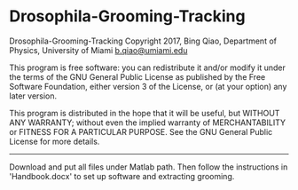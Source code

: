 # Drosophila-Grooming-Tracking

Drosophila-Grooming-Tracking
Copyright 2017, Bing Qiao, Department of Physics, University of Miami
b.qiao@umiami.edu

This program is free software: you can redistribute it and/or modify
it under the terms of the GNU General Public License as published by
the Free Software Foundation, either version 3 of the License, or
(at your option) any later version.

This program is distributed in the hope that it will be useful,
but WITHOUT ANY WARRANTY; without even the implied warranty of
MERCHANTABILITY or FITNESS FOR A PARTICULAR PURPOSE.  See the
GNU General Public License for more details.

____________________________________________________________________________________________________

Download and put all files under Matlab path. Then follow the instructions in 'Handbook.docx' to set
up software and extracting grooming.
